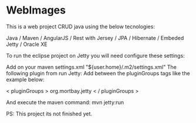 # WebImages

This is a web project CRUD java using the below tecnologies:

Java / Maven / AngularJS / Rest with Jersey / JPA / Hibernate / Embeded Jetty / Oracle XE

To run the eclipse project on Jetty you will need configure these settings:

Add on your maven settings.xml "${user.home}/.m2/settings.xml"
The following plugin from run Jetty: 
Add between the pluginGroups tags like the example below:

< pluginGroups >
  <pluginGroup>org.mortbay.jetty</pluginGroup>
< / pluginGroups >

And execute the maven command: mvn jetty:run

PS: This project its not finished yet.
